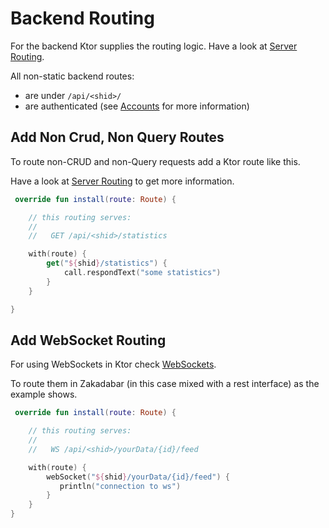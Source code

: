 # Backend Routing

For the backend Ktor supplies the routing logic. Have a look at 
[Server Routing](https://ktor.io/servers/features/routing.html).

All non-static backend routes:

* are under `/api/<shid>/`
* are authenticated (see [Accounts](../common/Accounts.md) for more information) 

## Add Non Crud, Non Query Routes

To route non-CRUD and non-Query requests add a Ktor route like this.

Have a look at [Server Routing](https://ktor.io/servers/features/routing.html) to get more
information.

```kotlin
 override fun install(route: Route) {

    // this routing serves:
    //
    //   GET /api/<shid>/statistics

    with(route) {
        get("${shid}/statistics") { 
            call.respondText("some statistics") 
        }
    }

}
```

## Add WebSocket Routing

For using WebSockets in Ktor check [WebSockets](https://ktor.io/servers/features/websockets.html).

To route them in Zakadabar (in this case mixed with a rest interface) as the example shows.

```kotlin
 override fun install(route: Route) {

    // this routing serves:
    //
    //   WS /api/<shid>/yourData/{id}/feed

    with(route) {
        webSocket("${shid}/yourData/{id}/feed") { 
           println("connection to ws")
        }
    }
}
```